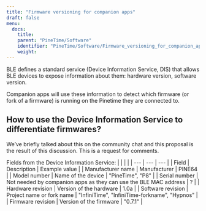 ```yaml
---
title: "Firmware versioning for companion apps"
draft: false
menu:
  docs:
    title:
    parent: "PineTime/Software"
    identifier: "PineTime/Software/Firmware_versioning_for_companion_apps"
    weight: 
---
```


BLE defines a standard service (Device Information Service, DIS) that allows BLE devices to expose information about them: hardware version, software version.

Companion apps will use these information to detect which firmware (or fork of a firmware) is running on the Pinetime they are connected to.

## How to use the Device Information Service to differentiate firmwares?

We’ve briefly talked about this on the community chat and this proposal is the result of this discussion. This is a request for comments.

Fields from the Device Information Service:
|     |     |     |
| --- | --- | --- |
| Field | Description | Example value |
| Manufacturer name | Manufacturer | PINE64 |
| Model number | Name of the device | "PineTime", "P8" |
| Serial number | Not needed by companion apps as they can use the BLE MAC address | ? |
| Hardware revision | Version of the hardware | 1.0a |
| Software revision | Project name or fork name | "InfiniTime", "InfiniTime-forkname", "Hypnos" |
| Firmware revision | Version of the firmware | "0.7.1" |
